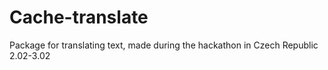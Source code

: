 # Cache-translate
Package for translating text, made during the hackathon in Czech Republic 2.02-3.02
